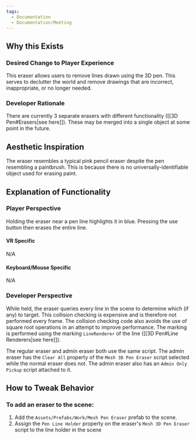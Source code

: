 ```yaml
---
tags:
  - Documentation
  - Documentation/Meeting
---
```

## Why this Exists
### Desired Change to Player Experience
This eraser allows users to remove lines drawn using the 3D pen. This serves to declutter the world and remove drawings that are incorrect, inappropriate, or no longer needed.
### Developer Rationale
There are currently 3 separate erasers with different functionality ([[3D Pen#Erasers|see here]]). These may be merged into a single object at some point in the future.
## Aesthetic Inspiration
The eraser resembles a typical pink pencil eraser despite the pen resembling a paintbrush. This is because there is no universally-identifiable object used for erasing paint.
## Explanation of Functionality
### Player Perspective
Holding the eraser near a pen line highlights it in blue. Pressing the use button then erases the entire line.
#### VR Specific
N/A
#### Keyboard/Mouse Specific
N/A
### Developer Perspective
While held, the eraser queries every line in the scene to determine which (if any) to target. This collision checking is expensive and is therefore not performed every frame. The collision checking code also avoids the use of square root operations in an attempt to improve performance. The marking is performed using the marking `LineRenderer` of the line ([[3D Pen#Line Renderers|see here]]).

The regular eraser and admin eraser both use the same script. The admin eraser has the `Clear All` property of the `Mesh 3D Pen Eraser` script selected while the normal eraser does not. The admin eraser also has an `Admin Only Pickup` script attached to it.
## How to Tweak Behavior
### To add an eraser to the scene:
1. Add the `Assets/Prefabs/Work/Mesh Pen Eraser` prefab to the scene.
2. Assign the `Pen Line Holder` property on the eraser's `Mesh 3D Pen Eraser` script to the line holder in the scene